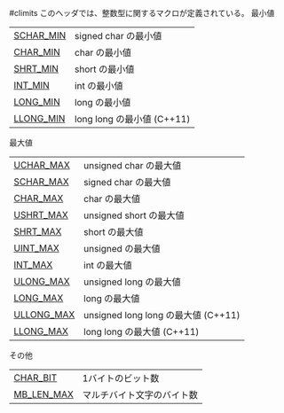 #climits
このヘッダでは、整数型に関するマクロが定義されている。
最小値

| | |
|--------------------------------------------------------------------------------------------|------------------------------------------------------|
| [SCHAR_MIN](./climits/schar_min.md) | signed char の最小値 |
| [CHAR_MIN](./climits/char_min.md) | char の最小値 |
| [SHRT_MIN](./climits/shrt_min.md) | short の最小値 |
| [INT_MIN](./climits/int_min.md) | int の最小値 |
| [LONG_MIN](./climits/long_min.md) | long の最小値 |
| [LLONG_MIN](./climits/llong_min.md) | long long の最小値 (C++11) |

最大値

| | |
|----------------------------------------------------------------------------------------------|---------------------------------------------------------------|
| [UCHAR_MAX](./climits/uchar_max.md) | unsigned char の最大値 |
| [SCHAR_MAX](./climits/schar_max.md) | signed char の最大値 |
| [CHAR_MAX](./climits/char_max.md) | char の最大値 |
| [USHRT_MAX](./climits/ushrt_max.md) | unsigned short の最大値 |
| [SHRT_MAX](./climits/shrt_max.md) | short の最大値 |
| [UINT_MAX](./climits/uint_max.md) | unsigned の最大値 |
| [INT_MAX](./climits/int_max.md) | int の最大値 |
| [ULONG_MAX](./climits/ulong_max.md) | unsigned long の最大値 |
| [LONG_MAX](./climits/long_max.md) | long の最大値 |
| [ULLONG_MAX](./climits/ullong_max.md) | unsigned long long の最大値 (C++11) |
| [LLONG_MAX](./climits/llong_max.md) | long long の最大値 (C++11) |

その他

| | |
|----------------------------------------------------------------------------------------------|-----------------------------------------|
| [CHAR_BIT](./climits/char_bit.md) | 1バイトのビット数 |
| [MB_LEN_MAX](./climits/mb_len_max.md) | マルチバイト文字のバイト数 |

